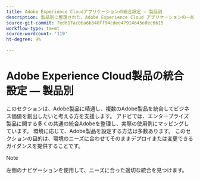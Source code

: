 ```yaml
---
title: Adobe Experience Cloudアプリケーションの統合設定 — 製品別
description: 製品別に整理された、Adobe Experience Cloud アプリケーションの一般的な統合設定です。
source-git-commit: 7ed617ac0ba6b340ff94cdee47914645e0ec6615
workflow-type: tm+mt
source-wordcount: '119'
ht-degree: 9%

---
```



# Adobe Experience Cloud製品の統合設定 — 製品別

このセクションは、Adobe製品に精通し、複数のAdobe製品を統合してビジネス価値を創出したいと考える方を支援します。  アドビでは、エンタープライズ製品に関する多くの共通の統合Adobeを整理し、実際の使用例にマッピングしています。  環境に応じて、Adobe製品を設定する方法は多数あります。  このセクションの目的は、環境のニーズに合わせてそのままデプロイまたは変更できるガイダンスを提供することです。

>[!NOTE]
>
>左側のナビゲーションを使用して、ニーズに合った適切な統合を見つけます。
